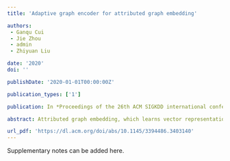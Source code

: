 ```yaml
---
title: 'Adaptive graph encoder for attributed graph embedding'

authors:
 - Ganqu Cui
 - Jie Zhou
 - admin
 - Zhiyuan Liu

date: '2020'
doi: ''

publishDate: '2020-01-01T00:00:00Z'

publication_types: ['1']

publication: In *Proceedings of the 26th ACM SIGKDD international conference on knowledge …*

abstract: Attributed graph embedding, which learns vector representations from graph topology and node features, is a challenging task for graph analysis. Recently, methods based on graph convolutional networks (GCNs) have made great progress on this task. However,existing GCN-based methods have three major drawbacks. Firstly,our experiments indicate that the entanglement of graph convolutional filters and weight matrices will harm both the performance and robustness. Secondly, we show that graph convolutional filters in these methods reveal to be special cases of generalized Laplacian smoothing filters, but they do not preserve optimal low-pass characteristics. Finally, the training objectives of existing algorithms are usually recovering the adjacency matrix or feature matrix, which are not always consistent with real-world applications. To address these issues, we propose Adaptive Graph Encoder (AGE), a …

url_pdf: 'https://dl.acm.org/doi/abs/10.1145/3394486.3403140'
---
```


Supplementary notes can be added here.
